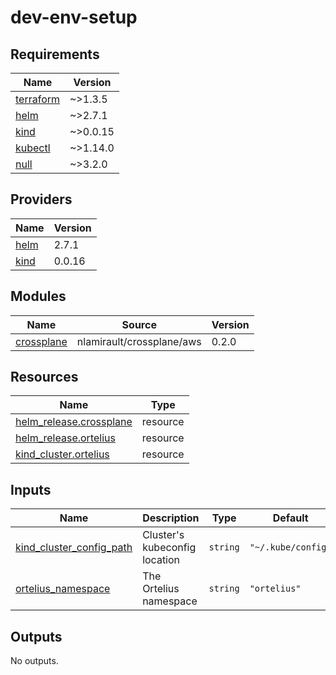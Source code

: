 # dev-env-setup

<!-- BEGINNING OF PRE-COMMIT-TERRAFORM DOCS HOOK -->
## Requirements

| Name | Version |
|------|---------|
| <a name="requirement_terraform"></a> [terraform](#requirement\_terraform) | ~>1.3.5 |
| <a name="requirement_helm"></a> [helm](#requirement\_helm) | ~>2.7.1 |
| <a name="requirement_kind"></a> [kind](#requirement\_kind) | ~>0.0.15 |
| <a name="requirement_kubectl"></a> [kubectl](#requirement\_kubectl) | ~>1.14.0 |
| <a name="requirement_null"></a> [null](#requirement\_null) | ~>3.2.0 |

## Providers

| Name | Version |
|------|---------|
| <a name="provider_helm"></a> [helm](#provider\_helm) | 2.7.1 |
| <a name="provider_kind"></a> [kind](#provider\_kind) | 0.0.16 |

## Modules

| Name | Source | Version |
|------|--------|---------|
| <a name="module_crossplane"></a> [crossplane](#module\_crossplane) | nlamirault/crossplane/aws | 0.2.0 |

## Resources

| Name | Type |
|------|------|
| [helm_release.crossplane](https://registry.terraform.io/providers/hashicorp/helm/latest/docs/resources/release) | resource |
| [helm_release.ortelius](https://registry.terraform.io/providers/hashicorp/helm/latest/docs/resources/release) | resource |
| [kind_cluster.ortelius](https://registry.terraform.io/providers/tehcyx/kind/latest/docs/resources/cluster) | resource |

## Inputs

| Name | Description | Type | Default | Required |
|------|-------------|------|---------|:--------:|
| <a name="input_kind_cluster_config_path"></a> [kind\_cluster\_config\_path](#input\_kind\_cluster\_config\_path) | Cluster's kubeconfig location | `string` | `"~/.kube/config"` | no |
| <a name="input_ortelius_namespace"></a> [ortelius\_namespace](#input\_ortelius\_namespace) | The Ortelius namespace | `string` | `"ortelius"` | no |

## Outputs

No outputs.
<!-- END OF PRE-COMMIT-TERRAFORM DOCS HOOK -->
